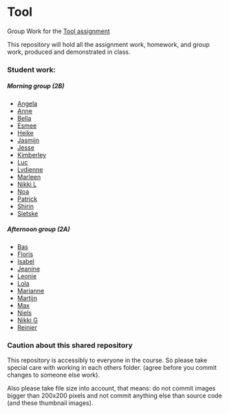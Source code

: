# Tool

Group Work for the [Tool assignment](https://github.com/ArtezGDA/Course-Material/blob/master/Tool.md)

This repository will hold all the assignment work, homework, and group work, produced and demonstrated in class.

### Student work:

##### Morning group (2B)

- [Angela](Angela/README.md)
- [Anne](Anne/README.md)
- [Bella](Bella/README.md)
- [Esmee](Esmee/README.md)
- [Heike](Heike/README.md)
- [Jasmijn](Jasmijn/README.md)
- [Jesse](Jesse/README.md)
- [Kimberley](Kimberley/README.md)
- [Luc](Luc/README.md)
- [Lydienne](Lydienne/README.md)
- [Marleen](Marleen/README.md)
- [Nikki L](Nikki_L/README.md)
- [Noa](Noa/README.md)
- [Patrick](Patrick/README.md)
- [Shirin](Shirin/README.md)
- [Sietske](Sietske/README.md)

##### Afternoon group (2A)

- [Bas](Bas/README.md)
- [Floris](Floris/README.md)
- [Isabel](Isabel/README.md)
- [Jeanine](Jeanine/README.md)
- [Leonie](Leonie/README.md)
- [Lola](Lola/README.md)
- [Marianne](Marianne/README.md)
- [Martijn](Martijn/README.md)
- [Max](Max/README.md)
- [Niels](Niels/README.md)
- [Nikki G](Nikki_G/README.md)
- [Reinier](Reinier/README.md)

### Caution about this shared repository

This repository is accessibly to everyone in the course. So please take special care with working in each others folder. (agree before you commit changes to someone else work).

Also please take file size into account, that means: do not commit images bigger than 200x200 pixels and not commit anything else than source code (and these thumbnail images).
